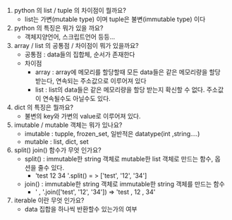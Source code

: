 1. python 의 list / tuple 의 차이점이 뭘까요?
   - list는 가변(mutable type) 이며 tuple은 불변(immutable type) 이다
2. python 의 특징은 뭐가 있을 까요?
   - 객체지양언어, 스크립트언어 등등...
3. array / list 의 공통점 / 차이점이 뭐가 있을까요?
   - 공통점 : data들의 집합체, 순서가 존재한다
   - 차이점 
     - array : array에 메모리를 할당할때 모든 data들은 같은 메모리량을 할당 받는다, 연속되는 주소값으로 이루어져 있다
     - list : list의 data들은 같은 메모리량을 할당 받는지 확신할 수 없다. 주소값이 연속될수도 아닐수도 있다.
4. dict 의 특징은 뭘까요?
   - 불변의 key와 가변의 value로 이루어져 있다.
5. imutable / mutable 객체는 뭐가 있나요?
   - imutable : tupple, frozen_set, 일반적은 datatype(int ,string....)
   - mutable : list, dict, set
6. split() join() 함수가 무엇 인가요?
   - split() : immutable한 string 객체로 mutable한 list 객체로 만드는 함수, 옵션을 줄수 있다.
     - 'test 12 34 '.split() = > ['test', '12', '34']
   - join() : immutable한 string 객체로 immutable한 string 객체를 만드는 함수
     - ' , '.join(['test', '12', '34']) => 'test , 12 , 34'
7. iterable 이란 무엇 인가요?
   - data 집합을 하나씩 반환할수 있는가의 여부